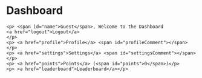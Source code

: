 <html>
<head>
<title> Dashboard </title>
<script src="purify.min.js"></script>
</head>
<body>
    <h1>Dashboard</h1>

    <p> <span id="name">Guest</span>, Welcome to the Dashboard
    <a href="logout">Logout</a>
    </p>
    <p> <a href="profile">Profile</a> <span id="profileComment"></span></p>
    <p> <a href="settings">Settings</a> <span id="settingsComment"></span></p>
    <p> <a href="points">Points</a> (<span id="points">0</span>)</p>
    <p> <a href="leaderboard">Leaderboard</a></p>
</body>
<script>
    const urlParams = new URLSearchParams(window.location.search);
    for (var [key, value] of urlParams) {
        if(document.getElementById(key)) {
            document.getElementById(key).innerText = `${value}`;
        } else if (window.debugMode) {
            document.write("unidentified keys <br/>");
            document.write(`${key} = ${value} <br/>`);
        } else {
            key = DOMPurify.sanitize(key);
            document.write(`<span style='color: red'>${key} not found in the document</span><br/>`);
        }
    }
</script>
</html>
